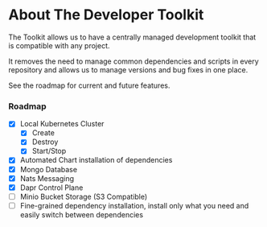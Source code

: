 # About The Developer Toolkit

The Toolkit allows us to have a centrally managed development toolkit that is compatible with any project.

It removes the need to manage common dependencies and scripts in every repository and allows us to manage versions
and bug fixes in one place.

See the roadmap for current and future features.

### Roadmap

- [x] Local Kubernetes Cluster
    - [x] Create
    - [x] Destroy
    - [x] Start/Stop
- [x] Automated Chart installation of dependencies
- [x] Mongo Database
- [x] Nats Messaging
- [x] Dapr Control Plane
- [ ] Minio Bucket Storage (S3 Compatible)
- [ ] Fine-grained dependency installation, install only what you need and easily switch between dependencies
